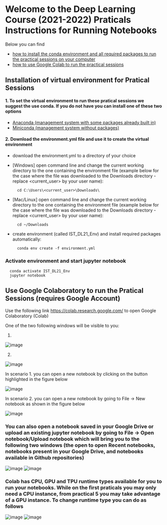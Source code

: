 # Welcome to the Deep Learning Course (2021-2022) Praticals Instructions for Running Notebooks

Below you can find

- [how to install the conda environment and all required packages to run the practical sessions on your computer](##installation-of-virtual-environment-for-pratical-sessions)
- [how to use Google Colab to run the practical sessions](##)

## Installation of virtual environment for Pratical Sessions

#### 1. To set the virtual environment to run these pratical sessions we suggest the use conda. If you do not have you can install one of these two options

- [Anaconda (management system with some packages already built in)](https://docs.anaconda.com/anaconda/install/)
- [Miniconda (management system without packages)](https://docs.conda.io/projects/conda/en/latest/user-guide/install/)

#### 2. Download the environment.yml file and use it to create the virtual environment

- download the environment.yml to a directory of your choice
- \[Windows\] open command line and change the current working directory to the one containing the environment file (example below for the case where the file was downloaded to the Downloads directory - replace <current_user> by your user name):

  ```
    cd C:\Users\<current_user>\Downloads\
  ```

- \[Mac/Linux\] open command line and change the current working directory to the one containing the environment file (example below for the case where the file was downloaded to the Downloads directory - replace <current_user> by your user name):

  ```
    cd ~/Downloads
  ```

- create environment (called IST_DL21_Env) and install required packages automatically:

  ```
    conda env create -f environment.yml
  ```

### Activate environment and start jupyter notebook

  ```
    conda activate IST_DL21_Env
    jupyter notebook
  ```

## Use Google Colaboratory to run the Pratical Sessions (requires Google Account)

Use the following link <https://colab.research.google.com/> to open Google Colaboratory (Colab)

One of the two following windows will be visible to you:

1.

![image](https://drive.google.com/uc?export=view&id=122-tpn4ed2BultopLdz_FawBzskCCL1j)

2.

![image](https://drive.google.com/uc?export=view&id=1pcVmxji53WDThx5cIHFdorlOWBvDRs7E)

In scenario 1. you can open a new notebook by clicking on the button highlighted in the figure below

![image](https://drive.google.com/uc?export=view&id=1hqPFyUBDqxXzky7Ly0cjsRqnIYQeYARW)

In scenario 2. you can open a new notebook by going to File -> New notebook as shown in the figure below

![image](https://drive.google.com/uc?export=view&id=1e3gLgyaivmadWUg7lYJ4PJI9N0C0bQbB)

### You can also open a notebook saved in your Google Drive or upload an existing jupyter notebook by going to File -> Open notebook/Upload notebook which will bring you to the following two windows (the open to open Recent notebooks, notebooks present in your Google Drive, and notebooks available in Github repositories)

![image](https://drive.google.com/uc?export=view&id=13f73tuf-sN4Yvxmt7g6x06tWxPWb2nWW)
![image](https://drive.google.com/uc?export=view&id=1qtRsStdt385TC1IH0Nh39ku_J67n-KkP)

### Colab has CPU, GPU and TPU runtime types available for you to run your notebooks. While on the first praticals you may only need a CPU instance, from practical 5 you may take advantage of a GPU instance. To change runtime type you can do as follows

![image](https://drive.google.com/uc?export=view&id=1VY3Db62VAVLsGae5CpasG9uUsJxqa_R3)
![image](https://drive.google.com/uc?export=view&id=1PXhZnaAwCrdi5ZpTMqWia87xpg2ImuS1)
